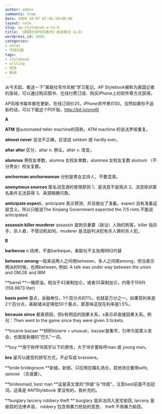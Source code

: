 ```yaml
---
author: admin
comments: true
date: 2009-10-07 07:46:10+00:00
layout: note
slug: ap-stylebook-a-to-b
title: 《美联社写作风格书》阅读笔记（a-b）
wordpress_id: 2626
categories:
- notes
- 不好归类
tags:
- stylebook
- writing
- 写作
- 新闻
---
```


从今天起，推送一下“美联社写作风格”学习笔记。AP Stylebook被称为美国记者的圣经，可以通过购买图书、在线付费订阅、购买iPhone上的软件等方式获得。

AP风格书每年都在更新，在线订阅价$25，iPhone软件售价$30，当然如果你不追新的话，可以下载这个PDF版。http://bit.ly/ono6t

**A**

**ATM** 是automated teller machine的简称，ATM machine 的说法罗嗦重复。

**almost never** 说法不正确，应该说 seldom 或 hardly ever。

**altar alter** 区分，altar n. 祭坛，alter v. 改变。

**alumnus** 男校友单数，alumna 女校友单数，alumnea 女校友复数 alumuni （不分男女）校友复数。

**anchorman anchorwoman** 分别是男女主持人，不要混淆。

**anonymous sources** 匿名消息源的使用原则 1、是消息不是观点 2、消息除非匿名条件无法获得 3、来源精确可靠。

**anticipate expect**，anticipate 表示预测、并且做出了准备。expect 没有准备这层含义。所以只能说The Xinjiang Government expected the 7/5 riots.不能说anticipated. 

**assassin killer murderer** assassin 是刺杀重要（政治）人物的刺客，killer 指杀手，杀人者，不管动机如何，muderer 是法庭判决犯有杀人罪的杀人犯。

**B**

**barbecue** n.烧烤，不是barbeque，美联社不主张用BBQ代替

**between among**一般来说两人之间用between，多人之间用among，但当表示两派的时候，也用between, 例如: A talk was under way between the union and GM,GE and IBM

**barrel **一桶原油，相当于42美制加仑，或者35英制加仑，约等于159升(158.9873 liter)

**basis point** 基点，金融单位，1个百分点的1%，也就是万分之一。如果现利率是2个百分点，美联储决定降低50个基点，那意味这现在利率是1.5%。

**because since** 都表原因，但b有明显的因果关系，s表示非直接因果关系。例句：Then went to the game since they were given 3 tickets.

**bizarre bazaar **辨析bizarre = unusual，bazaar是集市，引申为慈善义卖会，也就是新疆的“巴扎”一词。

**boy **用于称呼18周岁以下的男性，大于18岁要称呼man 或 young man。

**bra** 是可以接受的拼写方式，不必写成 brassiere。

**bride bridegroom **新娘，新郎。只应用在婚礼场合，其他场合要用wife, spouse （夫或妻）。

**bridesmaid, best man **这是英文里的“伴娘”与“伴郎”，注意best前面不加冠词。这条是 #APStylebook 里没有的，我补充的。

**burglary larceny robbery theft **
burglary 是非法闯入民宅偷窃,
larceny 是偷窃的法律术语，
robbery 包含用暴力抢劫的意思，
theft 不用暴力偷窃。


